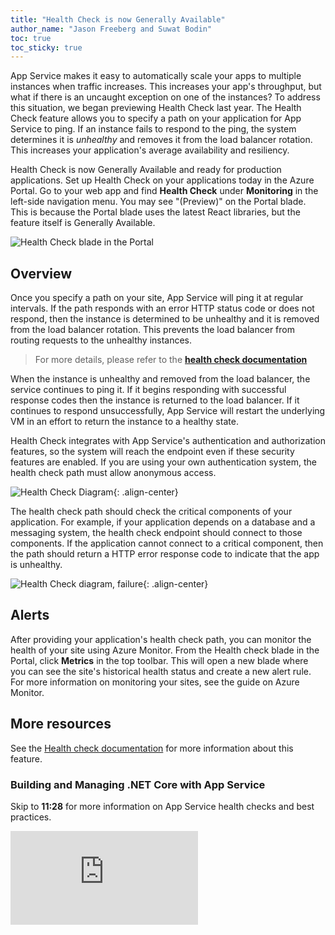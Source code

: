 ```yaml
---
title: "Health Check is now Generally Available"
author_name: "Jason Freeberg and Suwat Bodin"
toc: true
toc_sticky: true
---
```


App Service makes it easy to automatically scale your apps to multiple instances when traffic increases. This increases your app's throughput, but what if there is an uncaught exception on one of the instances? To address this situation, we began previewing Health Check last year. The Health Check feature allows you to specify a path on your application for App Service to ping. If an instance fails to respond to the ping, the system determines it is *unhealthy* and removes it from the load balancer rotation. This increases your application's average availability and resiliency. 

Health Check is now Generally Available and ready for production applications. Set up Health Check on your applications today in the Azure Portal. Go to your web app and find **Health Check** under **Monitoring** in the left-side navigation menu. You may see "(Preview)" on the Portal blade. This is because the Portal blade uses the latest React libraries, but the feature itself is Generally Available.

![Health Check blade in the Portal]({{site.baseurl}}/media/2020/08/health-check/health-check-portal.png)

## Overview

Once you specify a path on your site, App Service will ping it at regular intervals. If the path responds with an error HTTP status code or does not respond, then the instance is determined to be unhealthy and it is removed from the load balancer rotation. This prevents the load balancer from routing requests to the unhealthy instances.

> For more details, please refer to the **[health check documentation](https://docs.microsoft.com/azure/azure-monitor/platform/autoscale-get-started#health-check-path)**

When the instance is unhealthy and removed from the load balancer, the service continues to ping it. If it begins responding with successful response codes then the instance is returned to the load balancer. If it continues to respond unsuccessfully, App Service will restart the underlying VM in an effort to return the instance to a healthy state.

Health Check integrates with App Service's authentication and authorization features, so the system will reach the endpoint even if these security features are enabled. If you are using your own authentication system, the health check path must allow anonymous access.

![Health Check Diagram]({{site.baseurl}}/media/2020/08/health-check/health_check_path_diagram.png){: .align-center}

The health check path should check the critical components of your application. For example, if your application depends on a database and a messaging system, the health check endpoint should connect to those components. If the application cannot connect to a critical component, then the path should return a HTTP error response code to indicate that the app is unhealthy.

![Health Check diagram, failure]({{site.baseurl}}/media/2020/08/health-check/health-check-diagram-failure.png){: .align-center}

## Alerts

After providing your application's health check path, you can monitor the health of your site using Azure Monitor. From the Health check blade in the Portal, click **Metrics** in the top toolbar. This will open a new blade where you can see the site's historical health status and create a new alert rule. For more information on monitoring your sites, see the guide on Azure Monitor.  

## More resources

See the [Health check documentation](https://docs.microsoft.com/en-us/azure/azure-monitor/platform/autoscale-get-started#health-check-path) for more information about this feature.

### Building and Managing .NET Core with App Service

Skip to **11:28** for more information on App Service health checks and best practices.

<div class="responsive-video-container">
    <iframe src="https://channel9.msdn.com/Events/Build/2020/BOD126/player"
        allowFullScreen 
        frameBorder="0" 
        title="Building and managing .NET Core with App Service - Microsoft Channel 9 Video">
    </iframe>
</div>
